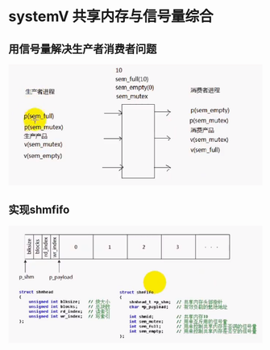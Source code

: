 # systemV 共享内存与信号量综合

## 用信号量解决生产者消费者问题
![](mdimg/QQ截图20210510213400.png)

## 实现shmfifo
![](mdimg/QQ截图20210511163154.png)